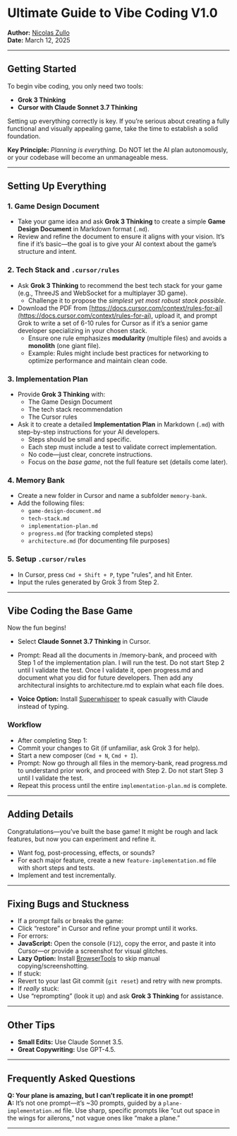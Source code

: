 # Ultimate Guide to Vibe Coding V1.0
**Author:** [Nicolas Zullo](https://x.com/NicolasZu)  
**Date:** March 12, 2025  

---

## Getting Started
To begin vibe coding, you only need two tools:  
- **Grok 3 Thinking**  
- **Cursor with Claude Sonnet 3.7 Thinking**  

Setting up everything correctly is key. If you’re serious about creating a fully functional and visually appealing game, take the time to establish a solid foundation.  

**Key Principle:** *Planning is everything.* Do NOT let the AI plan autonomously, or your codebase will become an unmanageable mess.

---

## Setting Up Everything

### 1. Game Design Document
- Take your game idea and ask **Grok 3 Thinking** to create a simple **Game Design Document** in Markdown format (`.md`).  
- Review and refine the document to ensure it aligns with your vision. It’s fine if it’s basic—the goal is to give your AI context about the game’s structure and intent.  

### 2. Tech Stack and `.cursor/rules`
- Ask **Grok 3 Thinking** to recommend the best tech stack for your game (e.g., ThreeJS and WebSocket for a multiplayer 3D game).  
  - Challenge it to propose the *simplest yet most robust stack possible*.  
- Download the PDF from [https://docs.cursor.com/context/rules-for-ai](https://docs.cursor.com/context/rules-for-ai), upload it, and prompt Grok to write a set of 6-10 rules for Cursor as if it’s a senior game developer specializing in your chosen stack.  
  - Ensure one rule emphasizes **modularity** (multiple files) and avoids a **monolith** (one giant file).  
  - Example: Rules might include best practices for networking to optimize performance and maintain clean code.  

### 3. Implementation Plan
- Provide **Grok 3 Thinking** with:  
  - The Game Design Document  
  - The tech stack recommendation  
  - The Cursor rules  
- Ask it to create a detailed **Implementation Plan** in Markdown (`.md`) with step-by-step instructions for your AI developers.  
  - Steps should be small and specific.  
  - Each step must include a test to validate correct implementation.  
  - No code—just clear, concrete instructions.  
  - Focus on the *base game*, not the full feature set (details come later).  

### 4. Memory Bank
- Create a new folder in Cursor and name a subfolder `memory-bank`.  
- Add the following files:  
  - `game-design-document.md`  
  - `tech-stack.md`  
  - `implementation-plan.md`  
  - `progress.md` (for tracking completed steps)  
  - `architecture.md` (for documenting file purposes)  

### 5. Setup `.cursor/rules`
- In Cursor, press `Cmd + Shift + P`, type "rules", and hit Enter.  
- Input the rules generated by Grok 3 from Step 2.  

---

## Vibe Coding the Base Game
Now the fun begins!  
- Select **Claude Sonnet 3.7 Thinking** in Cursor.  
- Prompt: Read all the documents in /memory-bank, and proceed with Step 1 of the implementation plan. I will run the test. Do not start Step 2 until I validate the test. Once I validate it, open progress.md and document what you did for future developers. Then add any architectural insights to architecture.md to explain what each file does.

- **Voice Option:** Install [Superwhisper](https://superwhisper.com) to speak casually with Claude instead of typing.  

### Workflow
- After completing Step 1:  
- Commit your changes to Git (if unfamiliar, ask Grok 3 for help).  
- Start a new composer (`Cmd + N`, `Cmd + I`).  
- Prompt:  Now go through all files in the memory-bank, read progress.md to understand prior work, and proceed with Step 2. Do not start Step 3 until I validate the test.
- Repeat this process until the entire `implementation-plan.md` is complete.  

---

## Adding Details
Congratulations—you’ve built the base game! It might be rough and lack features, but now you can experiment and refine it.  
- Want fog, post-processing, effects, or sounds?  
- For each major feature, create a new `feature-implementation.md` file with short steps and tests.  
- Implement and test incrementally.  

---

## Fixing Bugs and Stuckness
- If a prompt fails or breaks the game:  
- Click “restore” in Cursor and refine your prompt until it works.  
- For errors:  
- **JavaScript:** Open the console (`F12`), copy the error, and paste it into Cursor—or provide a screenshot for visual glitches.  
- **Lazy Option:** Install [BrowserTools](https://browsertools.agentdesk.ai/installation) to skip manual copying/screenshotting.  
- If stuck:  
- Revert to your last Git commit (`git reset`) and retry with new prompts.  
- If *really* stuck:  
- Use “reprompting” (look it up) and ask **Grok 3 Thinking** for assistance.  

---

## Other Tips
- **Small Edits:** Use Claude Sonnet 3.5.  
- **Great Copywriting:** Use GPT-4.5.  

---

## Frequently Asked Questions
**Q: Your plane is amazing, but I can’t replicate it in one prompt!**  
**A:** It’s not one prompt—it’s ~30 prompts, guided by a `plane-implementation.md` file. Use sharp, specific prompts like “cut out space in the wings for ailerons,” not vague ones like “make a plane.”

---